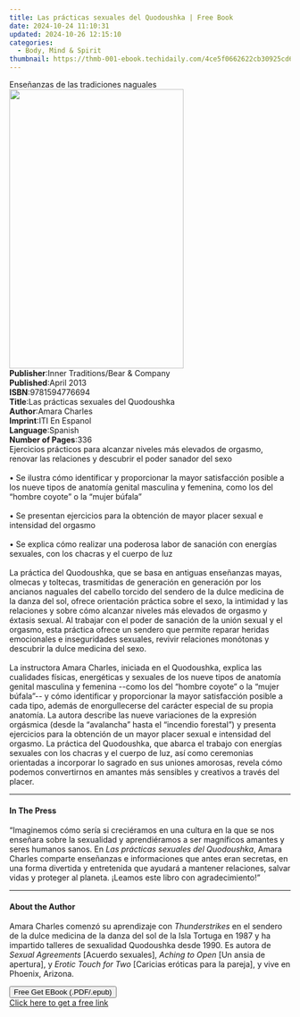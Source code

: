 ```yaml
---
title: Las prácticas sexuales del Quodoushka | Free Book
date: 2024-10-24 11:10:31
updated: 2024-10-26 12:15:10
categories:
  - Body, Mind & Spirit
thumbnail: https://thmb-001-ebook.techidaily.com/4ce5f0662622cb30925cd6c74e1bdd24232049ca2615996d455d3630e655c74b.jpg
---
```

<main id="book-container">
  <div class="flex flex-col">
    <div class="book-brief flex-1 py-6 px-4 sm:p-6 md:py-10 md:px-8">
      <!-- brief-->
      <div class="book-brief-main">Enseñanzas de las tradiciones naguales</div>
    </div>
    <div
      class="book-meta-info flex-1 grid gap-4 col-start-1 col-end-3 row-start-1 sm:mb-6 sm:grid-cols-4 lg:gap-6 lg:col-start-2 lg:row-end-6 lg:row-span-6 lg:mb-0"
    >
      <div
        class="book-meta-info-left place-content-center mt-4 p-4 text-sm leading-6 col-start-2 col-span-2 dark:text-slate-400"
      >
        <img
          class="w-full h-500 object-cover rounded-lg sm:h-255 sm:col-span-2 lg:col-span-full"
          src="https://img-001-ebook.techidaily.com/1f6ef282e2a0d1aa9fc767fab7c468d0a8344752a9ddc1da64e927ac654fdbf0.jpg"
          alt=""
          width="312"
          height="500"
        />
      </div>
      <div
        class="book-meta-info-right mt-2 col-start-1 row-start-2 col-span-3 self-center"
      >
        <!-- meta data  -->
        <div class="flex flex-col px-4 md:px-8">
          <div class="flex-1">
            <strong>Publisher</strong>:<span class="px-2"
              >Inner Traditions/Bear &amp; Company</span
            >
          </div>
          <div class="flex-1">
            <strong>Published</strong>:<span class="px-2">April 2013</span>
          </div>
          <div class="flex-1">
            <strong>ISBN</strong>:<span class="px-2">9781594776694</span>
          </div>
          <div class="flex-1">
            <strong>Title</strong>:<span class="px-2"
              >Las prácticas sexuales del Quodoushka</span
            >
          </div>
          <div class="flex-1">
            <strong>Author</strong>:<span class="px-2">Amara Charles</span>
          </div>
          <div class="flex-1">
            <strong>Imprint</strong>:<span class="px-2">ITI En Espanol</span>
          </div>
          <div class="flex-1">
            <strong>Language</strong>:<span class="px-2">Spanish</span>
          </div>
          <div class="flex-1">
            <strong>Number of Pages</strong>:<span class="px-2">336</span>
          </div>
        </div>
      </div>
    </div>
    <div class="book-description flex-1 py-6 px-4 sm:p-6 md:py-10 md:px-8">
      <div class="book-description-main">
        <div accordion-content="" id="description">
          Ejercicios prácticos para alcanzar niveles más elevados de orgasmo,
          renovar las relaciones y descubrir el poder sanador del sexo <br />
          <br />• Se ilustra cómo identificar y proporcionar la mayor
          satisfacción posible a los nueve tipos de anatomía genital masculina y
          femenina, como los del “hombre coyote” o la “mujer búfala” <br />
          <br />• Se presentan ejercicios para la obtención de mayor placer
          sexual e intensidad del orgasmo <br />
          <br />• Se explica cómo realizar una poderosa labor de sanación con
          energías sexuales, con los chacras y el cuerpo de luz <br />
          <br />La práctica del Quodoushka, que se basa en antiguas enseñanzas
          mayas, olmecas y toltecas, trasmitidas de generación en generación por
          los ancianos naguales del cabello torcido del sendero de la dulce
          medicina de la danza del sol, ofrece orientación práctica sobre el
          sexo, la intimidad y las relaciones y sobre cómo alcanzar niveles más
          elevados de orgasmo y éxtasis sexual. Al trabajar con el poder de
          sanación de la unión sexual y el orgasmo, esta práctica ofrece un
          sendero que permite reparar heridas emocionales e inseguridades
          sexuales, revivir relaciones monótonas y descubrir la dulce medicina
          del sexo. <br />
          <br />La instructora Amara Charles, iniciada en el Quodoushka, explica
          las cualidades físicas, energéticas y sexuales de los nueve tipos de
          anatomía genital masculina y femenina --como los del “hombre coyote” o
          la “mujer búfala”-- y cómo identificar y proporcionar la mayor
          satisfacción posible a cada tipo, además de enorgullecerse del
          carácter especial de su propia anatomía. La autora describe las nueve
          variaciones de la expresión orgásmica (desde la “avalancha” hasta el
          “incendio forestal”) y presenta ejercicios para la obtención de un
          mayor placer sexual e intensidad del orgasmo. La práctica del
          Quodoushka, que abarca el trabajo con energías sexuales con los
          chacras y el cuerpo de luz, así como ceremonias orientadas a
          incorporar lo sagrado en sus uniones amorosas, revela cómo podemos
          convertirnos en amantes más sensibles y creativos a través del placer.
        </div>
        <div class="accordion-fader"></div>
      </div>
    </div>
    <div class="book-excerpts flex-1 py-6 px-4 sm:p-6 md:py-10 md:px-8">
      <!-- excerpts-->
      <div class="book-excerpts-main">
        <hr />
        <h4 class="placeholder placeholder-heading">
          <span>In The Press</span>
        </h4>
        <p>
          “Imaginemos cómo sería si creciéramos en una cultura en la que se nos
          enseñara sobre la sexualidad y aprendiéramos a ser magníficos amantes
          y seres humanos sanos. En
          <i>Las prácticas sexuales del Quodoushka</i>, Amara Charles comparte
          enseñanzas e informaciones que antes eran secretas, en una forma
          divertida y entretenida que ayudará a mantener relaciones, salvar
          vidas y proteger al planeta. ¡Leamos este libro con agradecimiento!”
        </p>
      </div>
    </div>
    <div class="book-about-author flex-1 py-6 px-4 sm:p-6 md:py-10 md:px-8">
      <!-- about author-->
      <div class="book-main-author-main">
        <hr />
        <h4 class="placeholder placeholder-heading">
          <span>About the Author</span>
        </h4>
        <p>
          Amara Charles comenzó su aprendizaje con <i>Thunderstrikes</i> en el
          sendero de la dulce medicina de la danza del sol de la Isla Tortuga en
          1987 y ha impartido talleres de sexualidad Quodoushka desde 1990. Es
          autora de <i>Sexual Agreements</i> [Acuerdo sexuales],
          <i>Aching to Open</i> [Un ansia de apertura], y
          <i>Erotic Touch for Two</i> [Caricias eróticas para la pareja], y vive
          en Phoenix, Arizona.
        </p>
      </div>
    </div>
    <div class="book-free-get flex-1 py-6 px-4 sm:p-6 md:py-10 md:px-8">
      <button
        id="btn-free-get"
        class="bg-blue-500 hover:bg-blue-700 text-white font-bold py-2 px-4 rounded"
      >
        Free Get EBook (.PDF/.epub)
      </button>
      <div id="countdown-display" class="px-2 text-lg mt-2"></div>
      <a
        id="free-link"
        class="hidden bg-blue-500 hover:bg-blue-700 text-white font-bold py-2 px-4 rounded"
        href="https://www.ebooks.com/en-us/book/95783124/las-pr-cticas-sexuales-del-quodoushka/amara-charles/"
        target="_blank"
        >Click here to get a free link</a
      >
    </div>
    <script>
      let countdownTime = 0;
      let countdownInterval = null;
      document
        .getElementById('btn-free-get')
        .addEventListener('click', startCountdown);
      function startCountdown() {
        countdownTime = new Date().getTime() + 60000 * 3;
        countdownInterval = setInterval(updateCountdown, 1000);
        document.getElementById('btn-free-get').disabled = true;
        document
          .getElementById('btn-free-get')
          .classList.add('bg-gray-500', 'cursor-not-allowed');
      }
      function updateCountdown() {
        let currentTime = new Date().getTime();
        let timeLeft = countdownTime - currentTime;
        let secondsLeft = Math.floor(timeLeft / 1000);
        document.getElementById('countdown-display').innerHTML =
          `Remaining time: ${secondsLeft} seconds.`;
        if (secondsLeft <= 0) {
          clearInterval(countdownInterval);
          document.getElementById('btn-free-get').classList.add('hidden');
          document.getElementById('free-link').classList.remove('hidden');
          document.getElementById('countdown-display').innerHTML = '';
        }
      }
    </script>
  </div>
</main>
